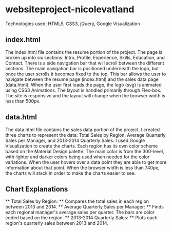 # websiteproject-nicolevatland
Technologies used: HTML5, CSS3, jQuery, Google Visualization


index.html
--------
The index.html file contains the resume portion of the project. The page is broken up into six sections: Intro, Profile, Experience, Skills, Education, and Contact. There is a side navigation bar that will scroll between the different sections. The main navigation bar is positioned underneath the logo, but once the user scrolls it becomes fixed to the top. This bar allows the user to navigate between the resume page (index.html) and the sales data page (data.html). When the user first loads the page, the logo (svg) is animated using CSS3 Animations. The layout is handled primarily through Flex-box. The site is responsive and the layout will change when the browser width is less than 500px.


data.html
--------
The data.html file contains the sales data portion of the project. I created three charts to represent the data: Total Sales by Region, Average Quarterly Sales per Manager, and 2013-2014 Quarterly Sales. I used Google Visualization to create the charts. Each region has its own color scheme based on the Material Design palette. The main color is from the 300-level, with lighter and darker colors being used when needed for the color variations. When the user hovers over a data point they are able to get more information about that point. When the browser width is less than 740px, the charts will stack in order to make the charts easier to see. 

## Chart Explanations ##
** Total Sales by Region: ** Compares the total sales in each region  between 2013 and 2014.
** Average Quarterly Sales per Manager: ** Finds each regional manager's average sales per quarter. The bars are color coded based on the region.
** 2013-2014 Quarterly Sales: ** Plots each region's quarterly sales between 2013 and 2014.